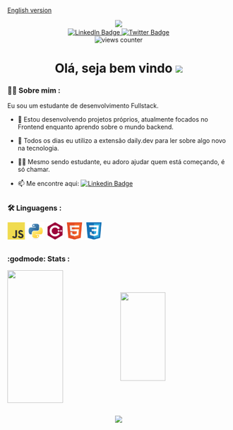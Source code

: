 <a href="https://github.com/vitorhugo-guedes/vitorhugo-guedes/blob/main/eng.md">English version<a/>

<div id="header" align="center">
  
  <img src="https://media.giphy.com/media/gjrYDwbjnK8x36xZIO/giphy.gif" />
  
  <div id="badges">
    <a target="_blank" href="https://www.linkedin.com/in/vitor-guedesdev/">
      <img src="https://img.shields.io/badge/LinkedIn-blue?style=for-the-badge&logo=linkedin&logoColor=white" alt="LinkedIn Badge"/>
    </a>
    <a target="_blank" href="https://twitter.com/VitorHgo77">
      <img src="https://img.shields.io/badge/Twitter-blue?style=for-the-badge&logo=twitter&logoColor=white" alt="Twitter Badge"/>
    </a>
  </div>
  
  <img src="https://komarev.com/ghpvc/?username=vitorhugo-guedes&style=flat-square&color=blue" alt="views counter"/>
  
  <h1>
    Olá, seja bem vindo
    <img src="https://media.giphy.com/media/hvRJCLFzcasrR4ia7z/giphy.gif" width="30px"/>
  </h1>
</div>



### :technologist: Sobre mim :

Eu sou um estudante de desenvolvimento Fullstack.

- 🚀 Estou desenvolvendo projetos próprios, atualmente focados no Frontend enquanto aprendo sobre o mundo backend.

- :book: Todos os dias eu utilizo a extensão daily.dev para ler sobre algo novo na tecnologia.

- :man_teacher: Mesmo sendo estudante, eu adoro ajudar quem está começando, é só chamar.

- 📫 Me encontre aqui: [![Linkedin Badge](https://img.shields.io/badge/-Vitor-blue?style=flat&logo=Linkedin&logoColor=white)](https://www.linkedin.com/in/vitor-guedesdev/)


##

### 🛠️ Linguagens :
<div>
  <img height="40" width="40" src="https://github.com/devicons/devicon/blob/master/icons/javascript/javascript-original.svg"/>
  <img height="40" width="40" src="https://github.com/devicons/devicon/blob/master/icons/python/python-original.svg"/>
  <img height="40" width="40" src="https://github.com/devicons/devicon/blob/master/icons/cplusplus/cplusplus-plain.svg"/>
  <img height="40" width="40" src="https://github.com/devicons/devicon/blob/master/icons/html5/html5-original.svg"/>
  <img height="40" width="40" src="https://github.com/devicons/devicon/blob/master/icons/css3/css3-original.svg"/>
</div>

##

### :godmode: Stats :
<div>
  <img align="center" height="300" width="50%" src="https://github-readme-stats.vercel.app/api?username=vitorhugo-guedes&show_icons=true&theme=vision-friendly-dark&count_private=true"/>
  
  <img align="center" height="200rem" width="45%" src="https://github-readme-stats.vercel.app/api/top-langs/?username=vitorhugo-guedes&layout=compact&theme=vision-friendly-dark&langs_count=10&count_private=true"/>
</div>

##

<div align="center">
  <img src="https://media.giphy.com/media/hqU2KkjW5bE2v2Z7Q2/giphy.gif" />
</div>


